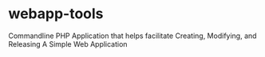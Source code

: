 # webapp-tools
Commandline PHP Application that helps facilitate Creating, Modifying, and Releasing A Simple Web Application
